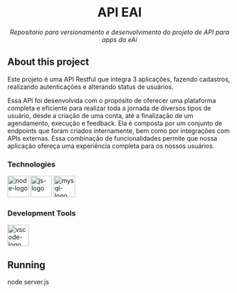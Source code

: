 <h1 align="center">API EAI</h1>
<p align="center"><i>Repositorio para versionamento e desenvolvimento do projeto de API para apps da eAí</i></p>

##  About this project

Este projeto é uma API Restful que integra 3 aplicações, fazendo cadastros, realizando autenticações e alterando status de usuários.

Essa API foi desenvolvida com o propósito de oferecer uma plataforma completa e eficiente para realizar toda a jornada de diversos tipos de usuário, desde a criação de uma conta, até a finalização de um agendamento, execução e feedback. Ela é composta por um conjunto de endpoints que foram criados internamente, bem como por integrações com APIs externas. Essa combinação de funcionalidades permite que nossa aplicação ofereça uma experiência completa para os nossos usuários.



### Technologies
<p display="inline-block">
  <img width="48" src="https://icons8.com/icon/54087/nodejs" alt="node-logo"/>
  <img width="48" src="https://icons8.com/icon/108784/javascript" alt="js-logo"/>
  <img width="48" src="https://icons8.com/icon/UFXRpPFebwa2/mysql-logo" alt="mysql-logo"/>
</p>
                                                                                                  
### Development Tools

<p display="inline-block">
  <img width="48" src="https://upload.wikimedia.org/wikipedia/commons/thumb/9/9a/Visual_Studio_Code_1.35_icon.svg/2048px-Visual_Studio_Code_1.35_icon.svg.png" alt="vscode-logo"/>
</p>

## Running
node server.js

